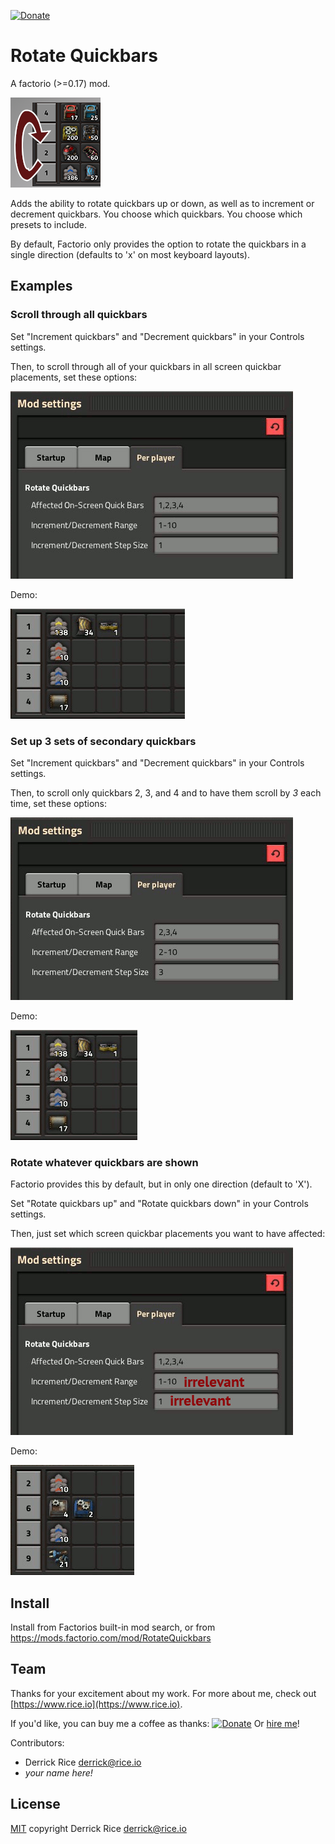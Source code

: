 [![Donate](https://img.shields.io/badge/Donate-PayPal-green.svg)][donate_url]

# Rotate Quickbars

A factorio (>=0.17) mod.

![Thumbnail](thumbnail.png)

Adds the ability to rotate quickbars up or down, as well as to increment or decrement quickbars. You choose which quickbars. You choose which presets to include.

By default, Factorio only provides the option to rotate the quickbars in a single direction (defaults to 'x' on most keyboard layouts).

## Examples

### Scroll through all quickbars

Set "Increment quickbars" and "Decrement quickbars" in your Controls settings.

Then, to scroll through all of your quickbars in all screen quickbar placements, set these options:

![Settings for scrolling through all quickbars](images/all-increment-settings.gif)

Demo:

![Demo of scrolling through all quickbars](images/all-increment.gif)

### Set up 3 sets of secondary quickbars

Set "Increment quickbars" and "Decrement quickbars" in your Controls settings.

Then, to scroll only quickbars 2, 3, and 4 and to have them scroll by _3_ each time, set these options:

![Settings for scrolling through 3 sets of secondary quickbars](images/3sets-settings.gif)

Demo:

![Demo of scrolling through 3 sets of secondary quickbars](images/3sets.gif)

### Rotate whatever quickbars are shown

Factorio provides this by default, but in only one direction (default to 'X').

Set "Rotate quickbars up" and "Rotate quickbars down" in your Controls settings.

Then, just set which screen quickbar placements you want to have affected:

![Settings for rotating quickbars](images/rotate-settings.gif)

Demo:

![Demo of rotating quickbars](images/rotate.gif)

## Install

Install from Factorios built-in mod search, or from https://mods.factorio.com/mod/RotateQuickbars

## Team

Thanks for your excitement about my work. For more about me, check out [https://www.rice.io](https://www.rice.io).

If you'd like, you can buy me a coffee as thanks: [![Donate](https://img.shields.io/badge/Donate-PayPal-green.svg)][donate_url] Or [hire me](https://www.rice.io/p/consulting)!

Contributors:
- Derrick Rice <derrick@rice.io>
- _your name here!_

## License

[MIT](https://opensource.org/licenses/MIT)
copyright Derrick Rice <derrick@rice.io>




[donate_url]: https://www.paypal.com/cgi-bin/webscr?cmd=_s-xclick&hosted_button_id=5GVH9M4YZUVT4&source=url

